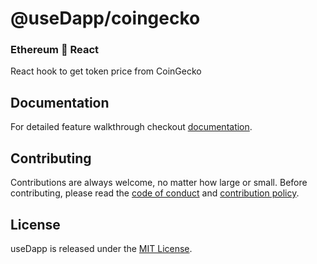 # @useDapp/coingecko

### Ethereum 🤝 React

React hook to get token price from CoinGecko

## Documentation

For detailed feature walkthrough checkout [documentation](https://usedapp-docs.netlify.app/docs/API%20Reference/Coingecko).

## Contributing

Contributions are always welcome, no matter how large or small. Before contributing, please read the [code of conduct](https://github.com/TrueFiEng/useDApp/blob/master/CODE_OF_CONDUCT.md) and [contribution policy](https://github.com/TrueFiEng/useDApp/blob/master/CONTRIBUTION.md).

## License

useDapp is released under the [MIT License](https://opensource.org/licenses/MIT).
